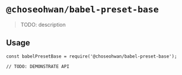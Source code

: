 # `@choseohwan/babel-preset-base`

> TODO: description

## Usage

```
const babelPresetBase = require('@choseohwan/babel-preset-base');

// TODO: DEMONSTRATE API
```
